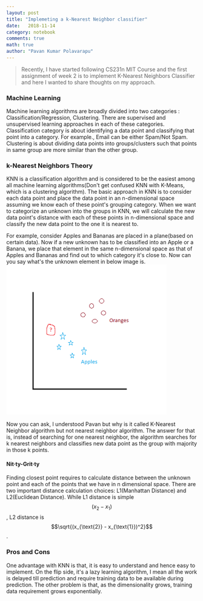 ```yaml
---
layout: post
title: "Implemeting a k-Nearest Neighbor classifier"
date:   2018-11-14
category: notebook
comments: true
math: true
author: "Pavan Kumar Polavarapu"
---
```


>Recently, I have started following CS231n MIT Course and the first assignment of week 2 is to implement K-Nearest Neighbors Classifier and here I wanted to share thoughts on my approach.

### Machine Learning
Machine learning algorithms are broadly divided into two categories : Classification/Regression, Clustering. There are supervised and unsupervised learning approaches in each of these categories. Classification category is about identifying a data point and classifying that point into a category. For example., Email can be either Spam/Not Spam.  Clustering is about dividing data points into groups/clusters such that points in same group are more similar than the other group. 

### k-Nearest Neighbors Theory
KNN is a classification algorithm and is considered to be the easiest among all machine learning algorithms(Don't get confused KNN with K-Means, which is a clustering algorithm). The basic approach in KNN is to consider each data point and place the data point in an n-dimensional space assuming we know each of these point's grouping category. When we want to categorize an unknown into the groups in KNN, we will calculate the new data point's distance with each of these points in n-dimensional space and classify the new data point to the one it is nearest to.

For example, consider Apples and Bananas are placed in a plane(based on certain data). Now if a new unknown has to be classified into an Apple or a Banana, we place that element in the same n-dimensional space as that of Apples and Bananas 
and find out to which category it's close to. Now can you say what's the unknown element in below image is.
<img src="/assets/notebook-images/knn-classification.png" alt="KNN Classification">

Now you can ask, I understood Pavan but why is it called K-Nearest Neighbor algorithm but not nearest neighbor algorithm. The answer for that is, instead of searching for one nearest neighbor, the algorithm searches for k nearest neighbors and classifies new data point as the group with majority in those k points.

#### Nit·ty-Grit·ty 
Finding closest point requires to calculate distance between the unknown point and each of the points that we have in n dimensional space. There are two important distance calculation choices: L1(Manhattan Distance) and L2(Euclidean Distance). While L1 distance is simple $$(x_{\text{2}} - x_{\text{1}})$$, L2 distance is $$\sqrt{(x_{\text{2}} - x_{\text{1}})^2}$$.

### Pros and Cons 
One advantage with KNN is that, it is easy to understand and hence easy to implement. On the flip side, it's a lazy learning algorithm, I mean all the work is delayed till prediction and require training data to be available during prediction. The other problem is that, as the dimensionality grows, training data requirement grows exponentially. 